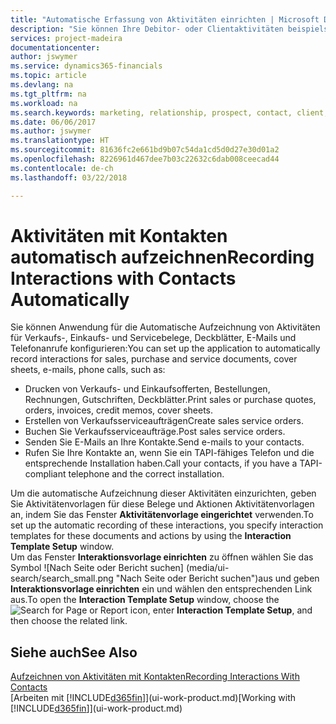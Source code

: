 ```yaml
---
title: "Automatische Erfassung von Aktivitäten einrichten | Microsoft Docs"
description: "Sie können Ihre Debitor- oder Clientaktivitäten beispielsweise Verkaufs-, Einkaufs- und Servicebelege oder Telefongespräche automatisch speichern."
services: project-madeira
documentationcenter: 
author: jswymer
ms.service: dynamics365-financials
ms.topic: article
ms.devlang: na
ms.tgt_pltfrm: na
ms.workload: na
ms.search.keywords: marketing, relationship, prospect, contact, client, customer
ms.date: 06/06/2017
ms.author: jswymer
ms.translationtype: HT
ms.sourcegitcommit: 81636fc2e661bd9b07c54da1cd5d0d27e30d01a2
ms.openlocfilehash: 8226961d467dee7b03c22632c6dab008ceecad44
ms.contentlocale: de-ch
ms.lasthandoff: 03/22/2018

---
```

# <a name="recording-interactions-with-contacts-automatically"></a><span data-ttu-id="9eea8-103">Aktivitäten mit Kontakten automatisch aufzeichnen</span><span class="sxs-lookup"><span data-stu-id="9eea8-103">Recording Interactions with Contacts Automatically</span></span>
<span data-ttu-id="9eea8-104">Sie können Anwendung für die Automatische Aufzeichnung von Aktivitäten für Verkaufs-, Einkaufs- und Servicebelege, Deckblätter, E-Mails und Telefonanrufe konfigurieren:</span><span class="sxs-lookup"><span data-stu-id="9eea8-104">You can set up the application to automatically record interactions for sales, purchase and service documents, cover sheets, e-mails, phone calls, such as:</span></span>

* <span data-ttu-id="9eea8-105">Drucken von Verkaufs- und Einkaufsofferten, Bestellungen, Rechnungen, Gutschriften, Deckblätter.</span><span class="sxs-lookup"><span data-stu-id="9eea8-105">Print sales or purchase quotes, orders, invoices, credit memos, cover sheets.</span></span>
* <span data-ttu-id="9eea8-106">Erstellen von Verkaufsserviceaufträgen</span><span class="sxs-lookup"><span data-stu-id="9eea8-106">Create sales service orders.</span></span>
* <span data-ttu-id="9eea8-107">Buchen Sie Verkaufsserviceaufträge.</span><span class="sxs-lookup"><span data-stu-id="9eea8-107">Post sales service orders.</span></span>
* <span data-ttu-id="9eea8-108">Senden Sie E-Mails an Ihre Kontakte.</span><span class="sxs-lookup"><span data-stu-id="9eea8-108">Send e-mails to your contacts.</span></span>
* <span data-ttu-id="9eea8-109">Rufen Sie Ihre Kontakte an, wenn Sie ein TAPI-fähiges Telefon und die entsprechende Installation haben.</span><span class="sxs-lookup"><span data-stu-id="9eea8-109">Call your contacts, if you have a TAPI-compliant telephone and the correct installation.</span></span>

<span data-ttu-id="9eea8-110">Um die automatische Aufzeichnung dieser Aktivitäten einzurichten, geben Sie Aktivitätenvorlagen für diese Belege und Aktionen Aktivitätenvorlagen an, indem Sie das Fenster **Aktivitätenvorlage eingerichtet** verwenden.</span><span class="sxs-lookup"><span data-stu-id="9eea8-110">To set up the automatic recording of these interactions, you specify interaction templates for these documents and actions by using the **Interaction Template Setup** window.</span></span>  
<span data-ttu-id="9eea8-111">Um das Fenster **Interaktionsvorlage einrichten** zu öffnen wählen Sie das Symbol ![Nach Seite oder Bericht suchen] (media/ui-search/search_small.png "Nach Seite oder Bericht suchen")aus und geben **Interaktionsvorlage einrichten** ein und wählen den entsprechenden Link aus.</span><span class="sxs-lookup"><span data-stu-id="9eea8-111">To open the **Interaction Template Setup** window, choose the ![Search for Page or Report](media/ui-search/search_small.png "Search for Page or Report icon") icon, enter **Interaction Template Setup**, and then choose the related link.</span></span>

## <a name="see-also"></a><span data-ttu-id="9eea8-112">Siehe auch</span><span class="sxs-lookup"><span data-stu-id="9eea8-112">See Also</span></span>
[<span data-ttu-id="9eea8-113">Aufzeichnen von Aktivitäten mit Kontakten</span><span class="sxs-lookup"><span data-stu-id="9eea8-113">Recording Interactions With Contacts</span></span>](marketing-interactions.md)  
<span data-ttu-id="9eea8-114">[Arbeiten mit [!INCLUDE[d365fin](includes/d365fin_md.md)]](ui-work-product.md)</span><span class="sxs-lookup"><span data-stu-id="9eea8-114">[Working with [!INCLUDE[d365fin](includes/d365fin_md.md)]](ui-work-product.md)</span></span>  

